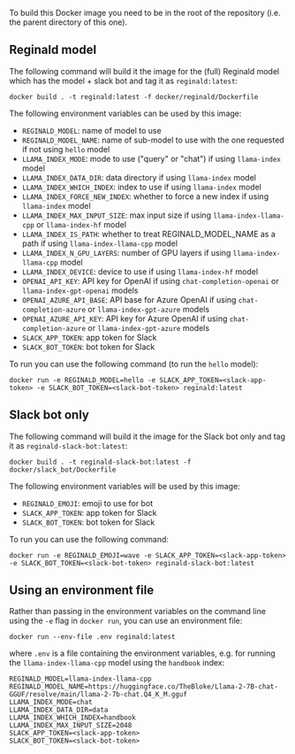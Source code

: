 To build this Docker image you need to be in the root of the repository (i.e. the parent directory of this one).

## Reginald model

The following command will build it the image for the (full) Reginald model which has the model + slack bot and tag it as `reginald:latest`:

```
docker build . -t reginald:latest -f docker/reginald/Dockerfile
```

The following environment variables can be used by this image:

- `REGINALD_MODEL`: name of model to use
- `REGINALD_MODEL_NAME`: name of sub-model to use with the one requested if not using `hello` model
- `LLAMA_INDEX_MODE`: mode to use ("query" or "chat") if using `llama-index` model
- `LLAMA_INDEX_DATA_DIR`: data directory if using `llama-index` model
- `LLAMA_INDEX_WHICH_INDEX`: index to use if using `llama-index` model
- `LLAMA_INDEX_FORCE_NEW_INDEX`: whether to force a new index if using `llama-index` model
- `LLAMA_INDEX_MAX_INPUT_SIZE`: max input size if using `llama-index-llama-cpp` or `llama-index-hf` model
- `LLAMA_INDEX_IS_PATH`: whether to treat REGINALD_MODEL_NAME as a path if using `llama-index-llama-cpp` model
- `LLAMA_INDEX_N_GPU_LAYERS`: number of GPU layers if using `llama-index-llama-cpp` model
- `LLAMA_INDEX_DEVICE`: device to use if using `llama-index-hf` model
- `OPENAI_API_KEY`: API key for OpenAI if using `chat-completion-openai` or `llama-index-gpt-openai` models
- `OPENAI_AZURE_API_BASE`: API base for Azure OpenAI if using `chat-completion-azure` or `llama-index-gpt-azure` models
- `OPENAI_AZURE_API_KEY`: API key for Azure OpenAI if using `chat-completion-azure` or `llama-index-gpt-azure` models
- `SLACK_APP_TOKEN`: app token for Slack
- `SLACK_BOT_TOKEN`: bot token for Slack

To run you can use the following command (to run the `hello` model):

```
docker run -e REGINALD_MODEL=hello -e SLACK_APP_TOKEN=<slack-app-token> -e SLACK_BOT_TOKEN=<slack-bot-token> reginald:latest
```

## Slack bot only

The following command will build it the image for the Slack bot only and tag it as `reginald-slack-bot:latest`:

```
docker build . -t reginald-slack-bot:latest -f docker/slack_bot/Dockerfile
```

The following environment variables will be used by this image:

- `REGINALD_EMOJI`: emoji to use for bot
- `SLACK_APP_TOKEN`: app token for Slack
- `SLACK_BOT_TOKEN`: bot token for Slack

To run you can use the following command:

```
docker run -e REGINALD_EMOJI=wave -e SLACK_APP_TOKEN=<slack-app-token> -e SLACK_BOT_TOKEN=<slack-bot-token> reginald-slack-bot:latest
```

## Using an environment file

Rather than passing in the environment variables on the command line using the `-e` flag in `docker run`, you can use an environment file:

```
docker run --env-file .env reginald:latest
```

where `.env` is a file containing the environment variables, e.g. for running the `llama-index-llama-cpp` model using the `handbook` index:

```
REGINALD_MODEL=llama-index-llama-cpp
REGINALD_MODEL_NAME=https://huggingface.co/TheBloke/Llama-2-7B-chat-GGUF/resolve/main/llama-2-7b-chat.Q4_K_M.gguf
LLAMA_INDEX_MODE=chat
LLAMA_INDEX_DATA_DIR=data
LLAMA_INDEX_WHICH_INDEX=handbook
LLAMA_INDEX_MAX_INPUT_SIZE=2048
SLACK_APP_TOKEN=<slack-app-token>
SLACK_BOT_TOKEN=<slack-bot-token>
```
